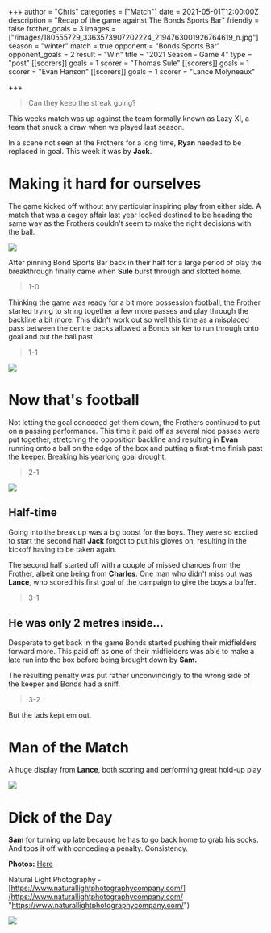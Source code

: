 +++
author = "Chris"
categories = ["Match"]
date = 2021-05-01T12:00:00Z
description = "Recap of the game against The Bonds Sports Bar"
friendly = false
frother_goals = 3
images = ["/images/180555729_3363573907202224_2194763001926764619_n.jpg"]
season = "winter"
match = true
opponent = "Bonds Sports Bar"
opponent_goals = 2
result = "Win"
title = "2021 Season - Game 4"
type = "post"
[[scorers]]
goals = 1
scorer = "Thomas Sule"
[[scorers]]
goals = 1
scorer = "Evan Hanson"
[[scorers]]
goals = 1
scorer = "Lance Molyneaux"

+++
> Can they keep the streak going?

This weeks match was up against the team formally known as Lazy XI, a team that snuck a draw when we played last season.

In a scene not seen at the Frothers for a long time, **Ryan** needed to be replaced in goal. This week it was by **Jack**.

# Making it hard for ourselves

The game kicked off without any particular inspiring play from either side. A match that was a cagey affair last year looked destined to be heading the same way as the Frothers couldn't seem to make the right decisions with the ball.

![](/images/180001884_3363573703868911_5389736164389586017_n.jpg)

After pinning Bond Sports Bar back in their half for a large period of play the breakthrough finally came when **Sule** burst through and slotted home.

> 1-0

Thinking the game was ready for a bit more possession football, the Frother started trying to string together a few more passes and play through the backline a bit more. This didn't work out so well this time as a misplaced pass between the centre backs allowed a Bonds striker to run through onto goal and put the ball past

> 1-1

![](/images/181155829_3363573137202301_1429407530832482768_n.jpg)

# Now that's football

Not letting the goal conceded get them down, the Frothers continued to put on a passing performance. This time it paid off as several nice passes were put together, stretching the opposition backline and resulting in **Evan** running onto a ball on the edge of the box and putting a first-time finish past the keeper. Breaking his yearlong goal drought.

> 2-1

![](/images/181334219_3363573197202295_3407943332375652447_n.jpg)

## Half-time

Going into the break up was a big boost for the boys. They were so excited to start the second half **Jack** forgot to put his gloves on, resulting in the kickoff having to be taken again.

The second half started off with a couple of missed chances from the Frother, albeit one being from **Charles**. One man who didn't miss out was **Lance**, who scored his first goal of the campaign to give the boys a buffer.

> 3-1

## He was only 2 metres inside...

Desperate to get back in the game Bonds started pushing their midfielders forward more. This paid off as one of their midfielders was able to make a late run into the box before being brought down by **Sam.**

The resulting penalty was put rather unconvincingly to the wrong side of the keeper and Bonds had a sniff.

> 3-2

But the lads kept em out.

# Man of the Match

A huge display from **Lance**, both scoring and performing great hold-up play

![](/images/178935262_3363573837202231_8809915427337649360_n.jpg)

# Dick of the Day

**Sam** for turning up late because he has to go back home to grab his socks. And tops it off with conceding a penalty. Consistency.

**Photos:** [Here](https://www.facebook.com/NZSundayFootball/photos/pcb.3363574280535520/3363573903868891/)

Natural Light Photography - [https://www.naturallightphotographycompany.com/](https://www.naturallightphotographycompany.com/ "https://www.naturallightphotographycompany.com/")

![](/images/178727734_3363573980535550_7344201658638209704_n.jpg)